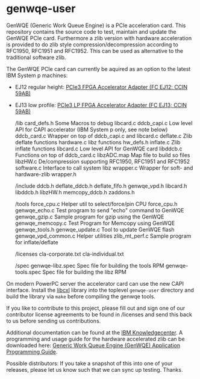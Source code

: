 genwqe-user
===========

GenWQE (Generic Work Queue Engine) is a PCIe acceleration card. This
repository contains the source code to test, maintain and update the
GenWQE PCIe card. Furthermore a zlib version with hardware
acceleration is provided to do zlib style compression/decompression
according to RFC1950, RFC1951 and RFC1952. This can be used as
alternative to the traditional software zlib.

The GenWQE PCIe card can currently be aquired as an option to the
latest IBM System p machines:

+ EJ12 regular height: [PCIe3 FPGA Accelerator Adapter (FC EJ12; CCIN 59AB)](http://www-01.ibm.com/support/knowledgecenter/POWER8/p8hcd/fcej12.htm?cp=POWER8%2F3-3-9-1-1-44)
+ EJ13 low profile: [PCIe3 LP FPGA Accelerator Adapter (FC EJ13; CCIN 59AB)](http://www-01.ibm.com/support/knowledgecenter/POWER8/p8hcd/fcej13.htm?cp=POWER8%2F1-2-9-1-1-50&lang=en)

    /lib
        card_defs.h         Some Macros to debug libcard.c
        ddcb_capi.c         Low level API for CAPI accelerator
                            (IBM System p only, see note below)
        ddcb_card.c         Wrapper on top of ddcb_capi.c and libcard.c
        deflate.c           Zlib deflate functions
        hardware.c          libz functions
        hw_defs.h
        inflate.c           Zlib inflate functions
        libcard.c           Low level API for GenWQE card
        libddcb.c           Functions on top of ddcb_card.c
        libzADC.map         Map file to build so files
        libzHW.c            De/compression supporting RFC1950, RFC1951
                            and RFC1952
        software.c          Interface to call system libz
        wrapper.c           Wrapper for soft- and hardware-zlib
        wrapper.h

    /include
        ddcb.h
        deflate_ddcb.h
        deflate_fifo.h
        genwqe_vpd.h
        libcard.h
        libddcb.h
        libzHW.h
        memcopy_ddcb.h
        zaddons.h

    /tools
        force_cpu.c         Helper util to select/force/pin CPU
        force_cpu.h
        genwqe_echo.c       Test program to send "echo" command to GenWQE
        genwqe_gzip.c       Sample program for gzip using the GenWQE
        genwqe_memcopy.c    Test Program for Memcopy using GenWQE
        genwqe_tools.h
        genwqe_update.c     Tool to update GenWQE flash
        genwqe_vpd_common.c Helper utilities
        zlib_mt_perf.c      Sample program for inflate/deflate

    /licenses
        cla-corporate.txt
        cla-individual.txt

    /spec
        genwqe-libz.spec    Spec file for building the tools RPM
        genwqe-tools.spec   Spec file for building the libz RPM


On modern PowerPC server the accelerator card can use the new CAPI interface.
Install the [libcxl](https://github.com/ibm-capi/libcxl.git) library into the toplevel ````genwqe-user```` directory and build the library via ````make```` before compiling the genwqe tools.

If you like to contribute to this project, please fill out and sign
one of our contributor license agreements to be found in /licenses and
send this back to us before sending us contributions.

Additional documentation can be found at the  [IBM Knowledgecenter](http://www-01.ibm.com/support/knowledgecenter/linuxonibm/liabt/liabtkickoff.htm). A programming and usage guide for the hardware accelerated zlib can be downloaded here: [Generic Work Queue Engine (GenWQE) Application Programming Guide](https://www.ibm.com/developerworks/community/blogs/fe313521-2e95-46f2-817d-44a4f27eba32/entry/Generic_Work_Queue_Engine_GenWQE_Application_Programming_Guide?lang=en).

Possible distributors: If you take a snapshot of this into one of your
releases, please let us know such that we can sync up testing. Thanks.
